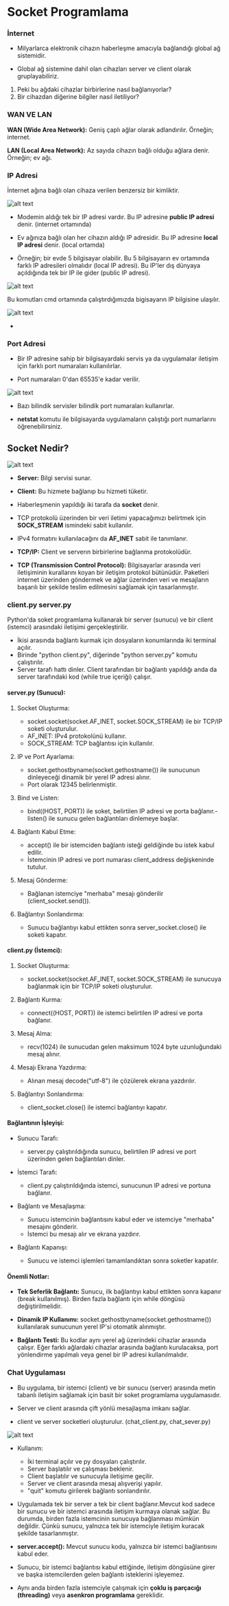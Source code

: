 # Socket Programlama

### İnternet

- Milyarlarca elektronik cihazın haberleşme amacıyla bağlandığı global ağ sistemidir. 

- Global ağ sistemine dahil olan cihazları server ve client olarak gruplayabiliriz. 

1) Peki bu ağdaki cihazlar birbirlerine nasıl bağlanıyorlar?
2) Bir cihazdan diğerine bilgiler nasıl iletiliyor?

### WAN VE LAN

**WAN (Wide Area Network):** Geniş çaplı ağlar olarak adlandırılır. Örneğin; internet. 

**LAN (Local Area Network):** Az sayıda cihazın bağlı olduğu ağlara denir. Örneğin; ev ağı.

### IP Adresi

İnternet ağına bağlı olan cihaza verilen benzersiz bir kimliktir. 

![alt text](public_local_IP.PNG)

- Modemin aldığı tek bir IP adresi vardır. Bu IP adresine **public IP adresi** denir. (internet ortamında)

- Ev ağınıza bağlı olan her cihazın aldığı IP adresidir. Bu IP adresine **local IP adresi** denir. (local ortamda) 

- Örneğin; bir evde 5 bilgisayar olabilir. Bu 5 bilgisayarın ev ortamında farklı IP adresileri olmalıdır (local IP adresi). Bu IP'ler dış dünyaya açıldığında tek bir IP ile gider (public IP adresi). 

![alt text](IP_ogrenme.PNG)

Bu komutları cmd ortamında çalıştırdığımızda bigisayarın IP bilgisine ulaşılır.

![alt text](IP_ornek.PNG)

- 
### Port Adresi

- Bir IP adresine sahip bir bilgisayardaki servis ya da uygulamalar iletişim için farklı port numaraları kullanılırlar. 

- Port numaraları 0'dan 65535'e kadar verilir. 

![alt text](bilindik_port_numaraları.PNG)
- Bazı bilindik servisler bilindik port numaraları kullanırlar. 

- **netstat** komutu ile bilgisayarda uygulamaların çalıştığı port numarlarını öğrenebilirsiniz. 

## Socket Nedir?

![alt text](socket.PNG)

- **Server:** Bilgi servisi sunar.
- **Client:** Bu hizmete bağlanıp bu hizmeti tüketir. 

- Haberleşmenin yapıldığı iki tarafa da **socket** denir.

- TCP protokolü üzerinden bir veri iletimi yapacağımızı belirtmek için **SOCK_STREAM** ismindeki sabit kullanılır. 

- IPv4 formatını kullanılacağını da **AF_INET** sabit ile tanımlanır.

- **TCP/IP:** Client ve serverın birbirlerine bağlanma protokolüdür. 

- **TCP (Transmission Control Protocol):** Bilgisayarlar arasında veri iletişiminin kurallarını koyan bir iletişim protokol bütünüdür. Paketleri internet üzerinden göndermek ve ağlar üzerinden veri ve mesajların başarılı bir şekilde teslim edilmesini sağlamak için tasarlanmıştır.


### client.py server.py 

Python'da soket programlama kullanarak bir server (sunucu) ve bir client (istemci) arasındaki iletişimi gerçekleştirilir. 

- İkisi arasında bağlantı kurmak için dosyaların konumlarında iki terminal açılır. 
- Birinde "python client.py", diğerinde "python server.py" komutu çalıştırılır. 
- Server tarafı hattı dinler. Client tarafından bir bağlantı yapıldığı anda da server tarafındaki kod (while true içeriği) çalışır.  

#### server.py (Sunucu):
1) Socket Oluşturma:
    - socket.socket(socket.AF_INET, socket.SOCK_STREAM) ile bir TCP/IP soketi oluşturulur.
    - AF_INET: IPv4 protokolünü kullanır.
    - SOCK_STREAM: TCP bağlantısı için kullanılır.

2) IP ve Port Ayarlama:
    - socket.gethostbyname(socket.gethostname()) ile sunucunun dinleyeceği dinamik bir yerel IP adresi alınır.
    - Port olarak 12345 belirlenmiştir.

3) Bind ve Listen:
    - bind((HOST, PORT)) ile soket, belirtilen IP adresi ve porta bağlanır.- listen() ile sunucu gelen bağlantıları dinlemeye başlar.

4) Bağlantı Kabul Etme:
    - accept() ile bir istemciden bağlantı isteği geldiğinde bu istek kabul edilir.
    - İstemcinin IP adresi ve port numarası client_address değişkeninde tutulur.

5) Mesaj Gönderme:
    - Bağlanan istemciye "merhaba" mesajı gönderilir (client_socket.send()).

6) Bağlantıyı Sonlandırma:
    - Sunucu bağlantıyı kabul ettikten sonra server_socket.close() ile soketi kapatır.

#### client.py (İstemci):

1) Socket Oluşturma:
    - socket.socket(socket.AF_INET, socket.SOCK_STREAM) ile sunucuya bağlanmak için bir TCP/IP soketi oluşturulur.

2) Bağlantı Kurma:
    - connect((HOST, PORT)) ile istemci belirtilen IP adresi ve porta bağlanır.

4) Mesaj Alma:
    - recv(1024) ile sunucudan gelen maksimum 1024 byte uzunluğundaki mesaj alınır.

5) Mesajı Ekrana Yazdırma:
    - Alınan mesaj decode("utf-8") ile çözülerek ekrana yazdırılır.

6) Bağlantıyı Sonlandırma:
    - client_socket.close() ile istemci bağlantıyı kapatır.

#### Bağlantının İşleyişi:
- Sunucu Tarafı:
    - server.py çalıştırıldığında sunucu, belirtilen IP adresi ve port üzerinden gelen bağlantıları dinler.

- İstemci Tarafı:
    - client.py çalıştırıldığında istemci, sunucunun IP adresi ve portuna bağlanır.

- Bağlantı ve Mesajlaşma:
    - Sunucu istemcinin bağlantısını kabul eder ve istemciye "merhaba" mesajını gönderir.
    - İstemci bu mesajı alır ve ekrana yazdırır.

- Bağlantı Kapanışı:
    - Sunucu ve istemci işlemleri tamamlandıktan sonra soketler kapatılır.

#### Önemli Notlar:

- **Tek Seferlik Bağlantı:** Sunucu, ilk bağlantıyı kabul ettikten sonra kapanır (break kullanılmış). Birden fazla bağlantı için while döngüsü değiştirilmelidir.

- **Dinamik IP Kullanımı:** socket.gethostbyname(socket.gethostname()) kullanılarak sunucunun yerel IP'si otomatik alınmıştır.

- **Bağlantı Testi:** Bu kodlar aynı yerel ağ üzerindeki cihazlar arasında çalışır. Eğer farklı ağlardaki cihazlar arasında bağlantı kurulacaksa, port yönlendirme yapılmalı veya genel bir IP adresi kullanılmalıdır.


### Chat Uygulaması

- Bu uygulama, bir istemci (client) ve bir sunucu (server) arasında metin tabanlı iletişim sağlamak için basit bir soket programlama uygulamasıdır.

- Server ve client arasında çift yönlü mesajlaşma imkanı sağlar.
- client ve server socketleri oluşturulur. (chat_client.py, chat_sever.py)

![alt text](chat_uygulama.PNG)

- Kullanım:
    - İki terminal açılır ve py dosyaları çalıştırılır.
    - Server başlatılır ve çalışması beklenir.
    - Client başlatılır ve sunucuyla iletişime geçilir.
    - Server ve client arasında mesaj alışverişi yapılır.
    - "quit" komutu girilerek bağlantı sonlandırılır.

- Uygulamada tek bir server a tek bir client bağlanır.Mevcut kod sadece bir sunucu ve bir istemci arasında iletişim kurmaya olanak sağlar. Bu durumda, birden fazla istemcinin sunucuya bağlanması mümkün değildir. Çünkü sunucu, yalnızca tek bir istemciyle iletişim kuracak şekilde tasarlanmıştır.

- **server.accept():** Mevcut sunucu kodu, yalnızca bir istemci bağlantısını kabul eder.

- Sunucu, bir istemci bağlantısı kabul ettiğinde, iletişim döngüsüne girer ve başka istemcilerden gelen bağlantı isteklerini işleyemez.

- Aynı anda birden fazla istemciyle çalışmak için **çoklu iş parçacığı (threading)** veya **asenkron programlama** gereklidir.
